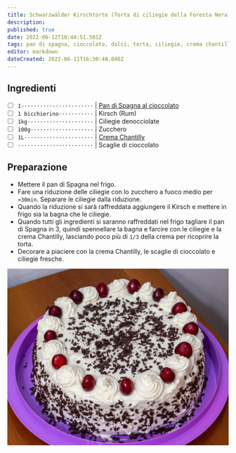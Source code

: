 ```yaml
---
title: Schwarzwälder Kirschtorte (Torta di ciliegie della Foresta Nera)
description: 
published: true
date: 2022-06-12T10:44:51.501Z
tags: pan di spagna, cioccolato, dolci, torta, ciliegie, crema chantilly
editor: markdown
dateCreated: 2022-06-11T16:30:48.040Z
---
```


## Ingredienti

* [ ] `1·······················` | [Pan di Spagna al cioccolato](/base/pan_di_spagna_cioccolato)
* [ ] `1 bicchierino···········` | Kirsch (Rum)
* [ ] `1kg·····················` | Ciliegie denocciolate
* [ ] `100g····················` | Zucchero
* [ ] `1L······················` | [Crema Chantilly](/base/crema_chantilly)
* [ ] `························` | Scaglie di cioccolato

## Preparazione

* Mettere il pan di Spagna nel frigo.
* Fare una riduzione delle ciliegie con lo zucchero a fuoco medio per `≈30min`. Separare le ciliegie dalla riduzione.
* Quando la riduzione si sarà raffreddata aggiungere il Kirsch e mettere in frigo sia la bagna che le ciliegie.
* Quando tutti gli ingredienti si saranno raffreddati nel frigo tagliare il pan di Spagna in 3, quindi spennellare la bagna e farcire con le ciliegie e la crema Chantilly, lasciando poco più di `1/3` della crema per ricoprire la torta.
* Decorare a piaciere con la crema Chantilly, le scaglie di cioccolato e ciliegie fresche.

![schwarzwälder kirschtorte.jpg](/ricette/schwarzwalder_kirschtorte.jpg)